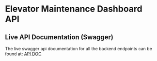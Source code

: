 # Elevator Maintenance Dashboard API

## Live API Documentation (Swagger)
The live swagger api documentation for all the backend endpoints can be found at: [API DOC](https://api-for-smart-elevator-company.onrender.com/swagger/)

